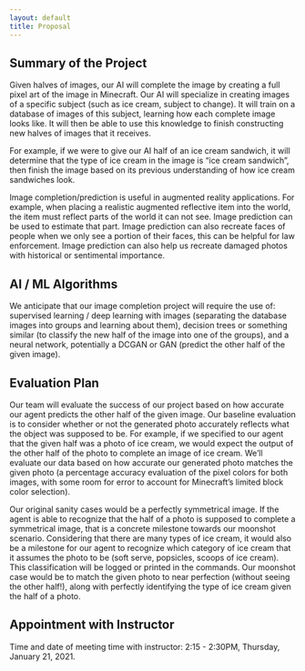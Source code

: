 ```yaml
---
layout: default
title: Proposal
---
```

## Summary of the Project

Given halves of images, our AI will complete the image by creating a full pixel art of the image in Minecraft. Our AI will specialize in creating images of a specific subject (such as ice cream, subject to change). It will train on a database of images of this subject, learning how each complete image looks like. It will then be able to use this knowledge to finish constructing new halves of images that it receives.

For example, if we were to give our AI half of an ice cream sandwich, it will determine that the type of ice cream in the image is “ice cream sandwich”, then finish the image based on its previous understanding of how ice cream sandwiches look.

Image completion/prediction is useful in augmented reality applications. For example, when placing a realistic augmented reflective item into the world, the item must reflect parts of the world it can not see. Image prediction can be used to estimate that part. Image prediction can also recreate faces of people when we only see a portion of their faces, this can be helpful for law enforcement. Image prediction can also help us recreate damaged photos with historical or sentimental importance.

## AI / ML Algorithms

We anticipate that our image completion project will require the use of: supervised learning / deep learning with images (separating the database images into groups and learning about them), decision trees or something similar (to classify the new half of the image into one of the groups), and a neural network, potentially a DCGAN or GAN (predict the other half of the given image).

## Evaluation Plan

Our team will evaluate the success of our project based on how accurate our agent predicts the other half of the given image. Our baseline evaluation is to consider whether or not the generated photo accurately reflects what the object was supposed to be. For example, if we specified to our agent that the given half was a photo of ice cream, we would expect the output of the other half of the photo to complete an image of ice cream. We’ll evaluate our data based on how accurate our generated photo matches the given photo (a percentage accuracy evaluation of the pixel colors for both images, with some room for error to account for Minecraft’s limited block color selection). 

Our original sanity cases would be a perfectly symmetrical image. If the agent is able to recognize that the half of a photo is supposed to complete a symmetrical image, that is a concrete milestone towards our moonshot scenario. Considering that there are many types of ice cream, it would also be a milestone for our agent to recognize which category of ice cream that it assumes the photo to be (soft serve, popsicles, scoops of ice cream). This classification will be logged or printed in the commands. Our moonshot case would be to match the given photo to near perfection (without seeing the other half!), along with perfectly identifying the type of ice cream given the half of a photo.

## Appointment with Instructor

Time and date of meeting time with instructor: 2:15 - 2:30PM, Thursday, January 21, 2021.
